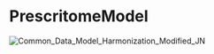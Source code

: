 # PrescritomeModel

![Common_Data_Model_Harmonization_Modified_JN](https://github.com/JeanNikiema/PrescritomeModel/assets/110404054/163021a5-ba53-4827-a715-9625e10ca5f2)
